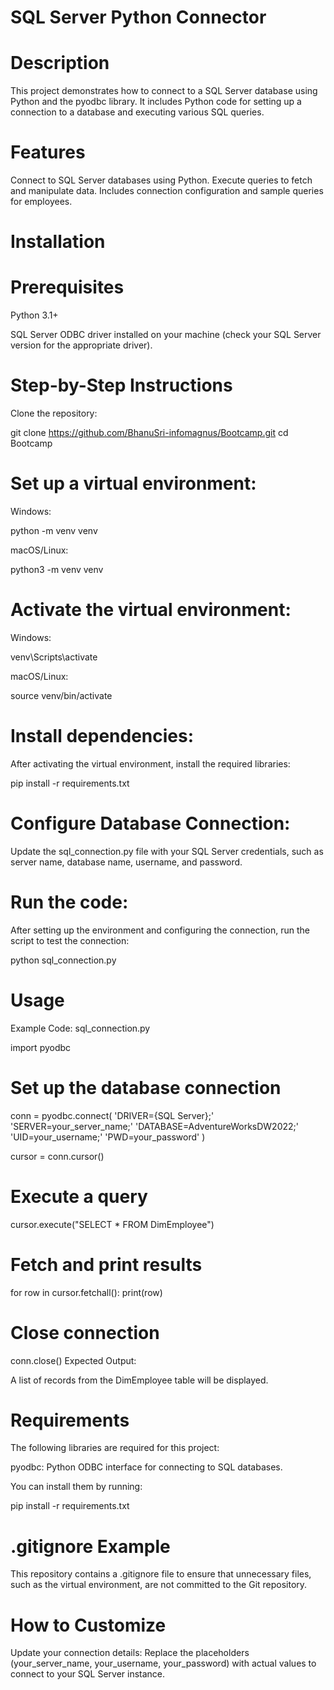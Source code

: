 # SQL Server Python Connector
# Description
This project demonstrates how to connect to a SQL Server database using Python and the pyodbc library. It includes Python code for setting up a connection to a database and executing various SQL queries.

# Features
Connect to SQL Server databases using Python.
Execute queries to fetch and manipulate data.
Includes connection configuration and sample queries for employees.

# Installation
# Prerequisites
Python 3.1+

SQL Server ODBC driver installed on your machine (check your SQL Server version for the appropriate driver).

# Step-by-Step Instructions
Clone the repository:

git clone https://github.com/BhanuSri-infomagnus/Bootcamp.git
cd Bootcamp

# Set up a virtual environment:

Windows:

python -m venv venv

macOS/Linux:

python3 -m venv venv

# Activate the virtual environment:

Windows:

venv\Scripts\activate

macOS/Linux:

source venv/bin/activate

# Install dependencies:
After activating the virtual environment, install the required libraries:

pip install -r requirements.txt

# Configure Database Connection:

Update the sql_connection.py file with your SQL Server credentials, such as server name, database name, username, and password.

# Run the code:
After setting up the environment and configuring the connection, run the script to test the connection:

python sql_connection.py

# Usage
Example Code: sql_connection.py

import pyodbc

# Set up the database connection
conn = pyodbc.connect(
    'DRIVER={SQL Server};'
    'SERVER=your_server_name;'
    'DATABASE=AdventureWorksDW2022;'
    'UID=your_username;'
    'PWD=your_password'
)

cursor = conn.cursor()

# Execute a query
cursor.execute("SELECT * FROM DimEmployee")

# Fetch and print results
for row in cursor.fetchall():
    print(row)

# Close connection
conn.close()
Expected Output:

A list of records from the DimEmployee table will be displayed.

# Requirements
The following libraries are required for this project:

pyodbc: Python ODBC interface for connecting to SQL databases.

You can install them by running:

pip install -r requirements.txt

# .gitignore Example
This repository contains a .gitignore file to ensure that unnecessary files, such as the virtual environment, are not committed to the Git repository.

# How to Customize
Update your connection details: Replace the placeholders (your_server_name, your_username, your_password) with actual values to connect to your SQL Server instance.
